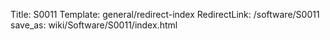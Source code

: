 Title: S0011
Template: general/redirect-index
RedirectLink: /software/S0011
save_as: wiki/Software/S0011/index.html